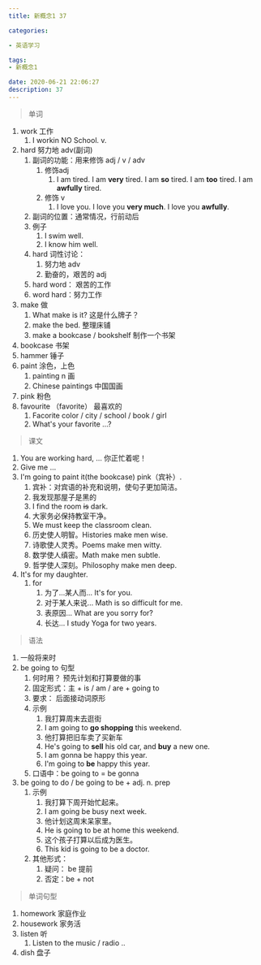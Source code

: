 ```yaml
---
title: 新概念1 37

categories: 

- 英语学习

tags: 
- 新概念1

date: 2020-06-21 22:06:27
description: 37
---
```


<!-- more -->

> 单词

1. work 工作
   1. I workin NO School. v.
2. hard 努力地  adv(副词)
   1. 副词的功能：用来修饰 adj / v / adv
      1. 修饰adj
         1. I am tired.  I am **very** tired. I am **so** tired. I am **too** tired. I am **awfully** tired.
      2. 修饰 v
         1. I love you. I love you **very much**. I love you **awfully**.
   2. 副词的位置：通常情况，行前动后
   3. 例子
      1. I swim well.
      2. I know him well.
   4. hard 词性讨论：
      1. 努力地  adv
      2. 勤奋的，艰苦的  adj
   5. hard word： 艰苦的工作
   6. word hard：努力工作
3. make 做
   1. What make is it? 这是什么牌子？
   2. make the bed. 整理床铺
   3. make a bookcase / bookshelf 制作一个书架
4. bookcase 书架
5. hammer 锤子
6. paint 涂色，上色
   1. painting n 画
   2. Chinese paintings 中国国画
7. pink 粉色
8. favourite （favorite） 最喜欢的
   1. Facorite color / city / school / book / girl
   2. What's your favorite ...?

> 课文

1. You are working hard, ...  你正忙着呢！
2. Give me ...
3. I'm going to paint it(the bookcase) pink（宾补）.
   1. 宾补：对宾语的补充和说明，使句子更加简洁。
   2. 我发现那屋子是黑的
   3. I find the room ~~is~~ dark.
   4. 大家务必保持教室干净。
   5. We must keep the classroom clean.
   6. 历史使人明智。Histories make men wise.
   7. 诗歌使人灵秀。Poems make men witty.
   8. 数学使人缜密。Math make men subtle.
   9. 哲学使人深刻。Philosophy make men deep.
4. It's for my daughter.
   1. for
      1. 为了...某人而...  It's for you.
      2. 对于某人来说...   Math is so difficult for me.
      3. 表原因...  What are you sorry for?
      4. 长达... I study Yoga for two years.

> 语法

1. 一般将来时
2. be going to 句型
   1. 何时用？ 预先计划和打算要做的事
   2. 固定形式：主 + is / am / are + going to
   3. 要求： 后面接动词原形
   4. 示例
      1. 我打算周末去逛街
      2. I am going to **go shopping** this weekend.
      3. 他打算把旧车卖了买新车
      4. He's going to **sell** his old car, and **buy** a new one.
      5. I am gonna be happy this year. 
      6. I'm going to **be** happy this year.
   5. 口语中：be going to = be gonna
3. be going to do / be going to be + adj. n. prep
   1. 示例
      1. 我打算下周开始忙起来。
      2. I am going be busy next week.
      3. 他计划这周末呆家里。
      4. He is going to be at home this weekend.
      5. 这个孩子打算以后成为医生。
      6. This kid is going to be a doctor.
   2. 其他形式：
      1. 疑问： be 提前
      2. 否定：be + not

> 单词句型

1. homework 家庭作业
2. housework 家务活
3. listen 听
   1. Listen to the music / radio ..
4. dish 盘子




